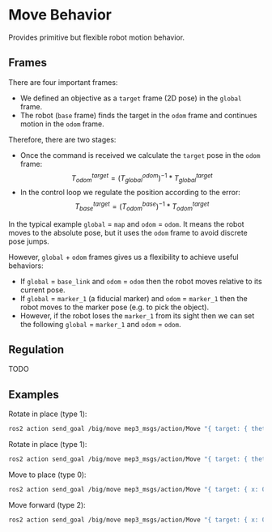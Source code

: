 # Move Behavior

Provides primitive but flexible robot motion behavior.

## Frames

There are four important frames:
- We defined an objective as a `target` frame (2D pose) in the `global` frame.
- The robot (`base` frame) finds the target in the `odom` frame and continues motion in the `odom` frame.

Therefore, there are two stages:
- Once the command is received we calculate the `target` pose in the `odom` frame: $$ T_{odom}^{target} = (T_{global}^{odom})^{-1} * T_{global}^{target} $$
- In the control loop we regulate the position according to the error: $$ T_{base}^{target} = (T_{odom}^{base})^{-1} * T_{odom}^{target} $$

In the typical example `global` = `map` and `odom` = `odom`.
It means the robot moves to the absolute pose, but it uses the `odom` frame to avoid discrete pose jumps.

However, `global` + `odom` frames gives us a flexibility to achieve useful behaviors:
- If `global` = `base_link` and `odom` = `odom` then the robot moves relative to its current pose.
- If `global` = `marker_1` (a fiducial marker) and `odom` = `marker_1` then the robot moves to the marker pose (e.g. to pick the object). 
- However, if the robot loses the `marker_1` from its sight then we can set the following `global` = `marker_1` and `odom` = `odom`.

## Regulation

TODO

## Examples

Rotate in place (type 1):
```bash
ros2 action send_goal /big/move mep3_msgs/action/Move "{ target: { theta: 3.13 }, type: 1, ignore_obstacles: true }"
```

Rotate in place (type 1):
```bash
ros2 action send_goal /big/move mep3_msgs/action/Move "{ target: { theta: 3.13 }, header: { frame_id: 'map' }, odom_frame: 'odom', angular_properties: { kp: 20, max_velocity: 1.5, max_acceleration: 0.8, tolerance: 0.01 }, type: 1, ignore_obstacles: true }"
```

Move to place (type 0):
```bash
ros2 action send_goal /big/move mep3_msgs/action/Move "{ target: { x: 0.1, y: 0.1 }, header: { frame_id: 'map' }, odom_frame: 'odom', angular_properties: { kp: 20, max_velocity: 1.5, max_acceleration: 0.8, tolerance: 0.01 }, linear_properties: { kp: 20, max_velocity: 0.5, max_acceleration: 0.5, tolerance: 0.01 }, ignore_obstacles: true }"
```

Move forward (type 2):
```bash
ros2 action send_goal /big/move mep3_msgs/action/Move "{ target: { x: 0.4 }, header: { frame_id: 'base_link' }, odom_frame: 'odom', linear_properties: { kp: 20, max_velocity: 0.5, max_acceleration: 0.5, tolerance: 0.02 }, type: 2, ignore_obstacles: true }"
```
